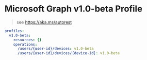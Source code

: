# Microsoft Graph v1.0-beta Profile

> see https://aka.ms/autorest

``` yaml
profiles:
  v1.0-beta:
    resources: {}
    operations:
      /users/{user-id}/devices: v1.0-beta
      /users/{user-id}/devices/{device-id}: v1.0-beta

```
